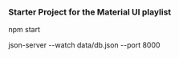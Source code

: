 ### Starter Project for the Material UI playlist

npm start

json-server --watch data/db.json --port 8000